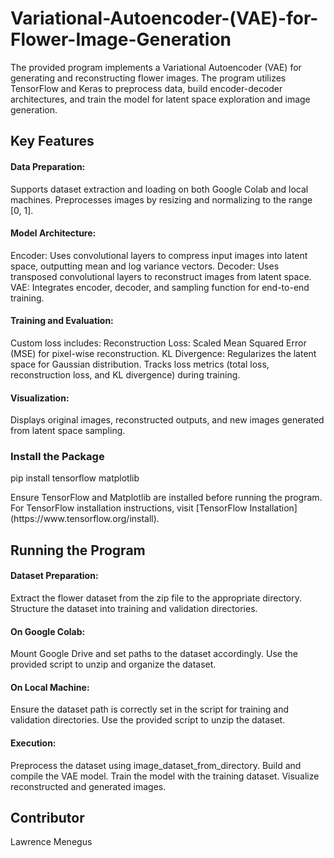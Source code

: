 # Variational-Autoencoder-(VAE)-for-Flower-Image-Generation
<p>The provided program implements a Variational Autoencoder (VAE) for generating and reconstructing flower images. The program utilizes TensorFlow and Keras to preprocess data, build encoder-decoder architectures, and train the model for latent space exploration and image generation.</p>

## Key Features
#### Data Preparation:
Supports dataset extraction and loading on both Google Colab and local machines.
Preprocesses images by resizing and normalizing to the range [0, 1].
#### Model Architecture:
Encoder: Uses convolutional layers to compress input images into latent space, outputting mean and log variance vectors.
Decoder: Uses transposed convolutional layers to reconstruct images from latent space.
VAE: Integrates encoder, decoder, and sampling function for end-to-end training.
#### Training and Evaluation:
Custom loss includes:
Reconstruction Loss: Scaled Mean Squared Error (MSE) for pixel-wise reconstruction.
KL Divergence: Regularizes the latent space for Gaussian distribution.
Tracks loss metrics (total loss, reconstruction loss, and KL divergence) during training.
#### Visualization:
Displays original images, reconstructed outputs, and new images generated from latent space sampling.
### Install the Package
pip install tensorflow matplotlib
<p>Ensure TensorFlow and Matplotlib are installed before running the program. For TensorFlow installation instructions, visit [TensorFlow Installation](https://www.tensorflow.org/install).</p>

## Running the Program
#### Dataset Preparation:
Extract the flower dataset from the zip file to the appropriate directory.
Structure the dataset into training and validation directories.
#### On Google Colab:
Mount Google Drive and set paths to the dataset accordingly.
Use the provided script to unzip and organize the dataset.
#### On Local Machine:
Ensure the dataset path is correctly set in the script for training and validation directories.
Use the provided script to unzip the dataset.
#### Execution:
Preprocess the dataset using image_dataset_from_directory.
Build and compile the VAE model.
Train the model with the training dataset.
Visualize reconstructed and generated images.

## Contributor
<p>Lawrence Menegus</p>
